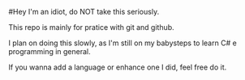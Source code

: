 #Hey
I'm an idiot, do NOT take this seriously.

This repo is mainly for pratice with git and github.

I plan on doing this slowly, as I'm still on my babysteps to learn C# e programming in general.

If you wanna add a language or enhance one I did, feel free do it.
